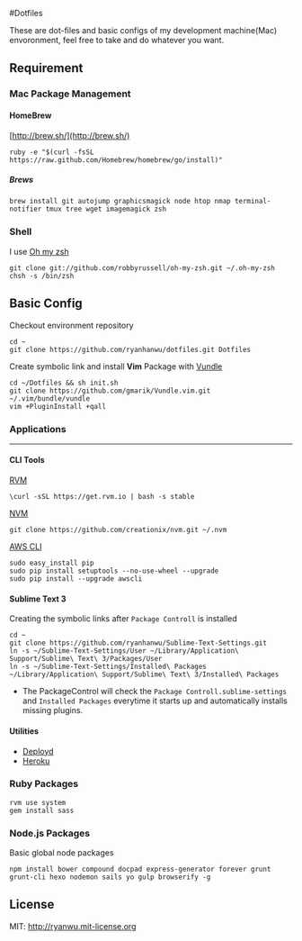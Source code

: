 #Dotfiles

These are dot-files and basic configs of my development machine(Mac) envoronment, feel free to take and do whatever you want.

## Requirement 
### Mac Package Management 

#### HomeBrew
[http://brew.sh/](http://brew.sh/)

```
ruby -e "$(curl -fsSL https://raw.github.com/Homebrew/homebrew/go/install)"
```

##### Brews
```
brew install git autojump graphicsmagick node htop nmap terminal-notifier tmux tree wget imagemagick zsh
```

### Shell
    
I use [Oh my zsh](https://github.com/robbyrussell/oh-my-zsh)
    
```
git clone git://github.com/robbyrussell/oh-my-zsh.git ~/.oh-my-zsh
chsh -s /bin/zsh
```


## Basic Config
Checkout environment repository

```
cd ~
git clone https://github.com/ryanhanwu/dotfiles.git Dotfiles
```

Create symbolic link and install **Vim** Package with [Vundle](https://github.com/gmarik/Vundle.vim)

```
cd ~/Dotfiles && sh init.sh
git clone https://github.com/gmarik/Vundle.vim.git ~/.vim/bundle/vundle
vim +PluginInstall +qall
```


### Applications
---
#### CLI Tools
[RVM](http://rvm.io/)

```
\curl -sSL https://get.rvm.io | bash -s stable
```

[NVM](https://github.com/creationix/nvm)

```
git clone https://github.com/creationix/nvm.git ~/.nvm
```
[AWS CLI](http://docs.aws.amazon.com/cli/latest/userguide/cli-chap-getting-set-up.html#install-with-pip)

```
sudo easy_install pip
sudo pip install setuptools --no-use-wheel --upgrade
sudo pip install --upgrade awscli
```
#### Sublime Text 3
Creating the symbolic links after ```Package Controll``` is installed

```
cd ~
git clone https://github.com/ryanhanwu/Sublime-Text-Settings.git
ln -s ~/Sublime-Text-Settings/User ~/Library/Application\ Support/Sublime\ Text\ 3/Packages/User
ln -s ~/Sublime-Text-Settings/Installed\ Packages ~/Library/Application\ Support/Sublime\ Text\ 3/Installed\ Packages
```
* The PackageControl will check the ```Package Controll.sublime-settings``` and ```Installed Packages``` everytime it starts up and automatically installs missing plugins.


#### Utilities

* [Deployd](http://deployd.com/)
* [Heroku](https://toolbelt.herokuapp.com/)

### Ruby Packages

```
rvm use system
gem install sass
```

### Node.js Packages
Basic global node packages

```
npm install bower compound docpad express-generator forever grunt grunt-cli hexo nodemon sails yo gulp browserify -g
```

## License

MIT: http://ryanwu.mit-license.org

